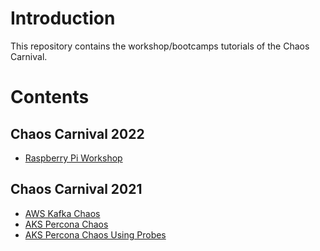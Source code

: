 # Introduction
This repository contains the workshop/bootcamps tutorials of the Chaos Carnival.

# Contents
## Chaos Carnival 2022
- [Raspberry Pi Workshop](raspberry-pi-workshop)
## Chaos Carnival 2021
- [AWS Kafka Chaos](day1-kafkaChaos)
- [AKS Percona Chaos](day2-perconaMySQLChaos)
- [AKS Percona Chaos Using Probes](day2-UsingProbes)